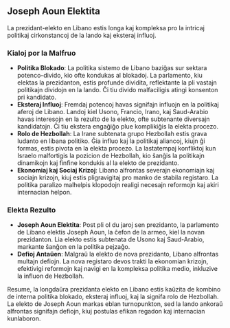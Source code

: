## Joseph Aoun Elektita

La prezidant-elekto en Libano estis longa kaj kompleksa pro la intricaj politikaj cirkonstancoj de
la lando kaj eksteraj influoj.

### Kialoj por la Malfruo

- **Politika Blokado**: La politika sistemo de Libano baziĝas sur sektara potenco-divido, kio ofte
  kondukas al blokadoj. La parlamento, kiu elektas la prezidanton, estis profunde dividita,
  reflektante la pli vastajn politikajn dividojn en la lando. Ĉi tiu divido malfaciligis atingi
  konsenton pri kandidato.
- **Eksteraj Influoj**: Fremdaj potencoj havas signifajn influojn en la politikaj aferoj de Libano.
  Landoj kiel Usono, Francio, Irano, kaj Saud-Arabio havas interesojn en la rezulto de la elekto,
  ofte subtenante diversajn kandidatojn. Ĉi tiu ekstera engaĝiĝo plue komplikiĝis la elekta procezo.
- **Rolo de Hezbollah**: La Irane subtenata grupo Hezbollah estis grava ludanto en libana politiko.
  Ĝia influo kaj la politikaj aliancoj, kiujn ĝi formas, estis pivota en la elekta procezo. La
  lastatempaj konfliktoj kun Israelo malfortigis la pozicion de Hezbollah, kio ŝanĝis la politikajn
  dinamikojn kaj finfine kondukis al la elekto de prezidanto.
- **Ekonomiaj kaj Sociaj Krizoj**: Libano alfrontas severajn ekonomiajn kaj sociajn krizojn, kiuj
  estis pligravigitaj pro manko de stabila registaro. La politika paralizo malhelpis klopodojn
  realigi necesajn reformojn kaj akiri internacian helpon.

### Elekta Rezulto

- **Joseph Aoun Elektita**: Post pli ol du jaroj sen prezidanto, la parlamento de Libano elektis
  Joseph Aoun, la ĉefon de la armeo, kiel la novan prezidanton. Lia elekto estis subtenata de Usono
  kaj Saud-Arabio, markante ŝanĝon en la politika pejzaĝo.
- **Defioj Antaŭen**: Malgraŭ la elekto de nova prezidanto, Libano alfrontas multajn defiojn. La
  nova registaro devos trakti la ekonomian krizojn, efektivigi reformojn kaj navigi en la kompleksa
  politika medio, inkluzive la influon de Hezbollah.

Resume, la longdaŭra prezidanta elekto en Libano estis kaŭzita de kombino de interna politika
blokado, eksteraj influoj, kaj la signifa rolo de Hezbollah. La elekto de Joseph Aoun markas eblan
turnopunkton, sed la lando ankoraŭ alfrontas signifajn defiojn, kiuj postulas efikan regadon kaj
internacian kunlaboron.
